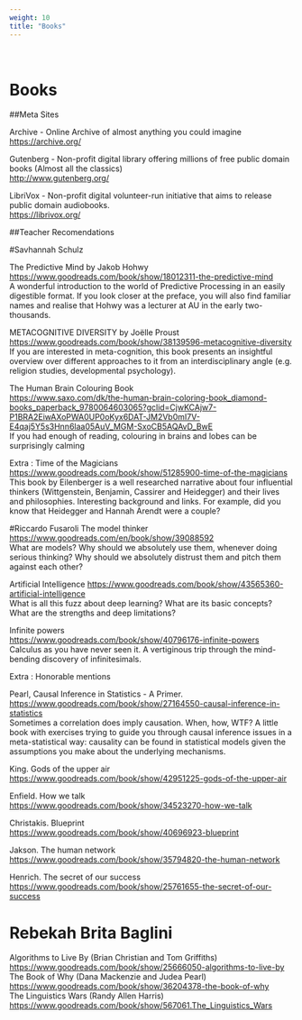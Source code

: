 ```yaml
---
weight: 10
title: "Books"
---
```

# <br> Books

##Meta Sites

Archive - Online Archive of almost anything you could imagine<br>
https://archive.org/


Gutenberg - Non-profit digital library offering millions of free public domain books (Almost all the classics)  <br>
http://www.gutenberg.org/


LibriVox - Non-profit digital volunteer-run initiative that aims to release public domain audiobooks. <br>
https://librivox.org/


##Teacher Recomendations

#Savhannah Schulz

The Predictive Mind by Jakob Hohwy <br>
https://www.goodreads.com/book/show/18012311-the-predictive-mind <br>
A wonderful introduction to the world of Predictive Processing in an easily digestible format. If you look closer at the preface, you will also find familiar names and realise that Hohwy was a lecturer at AU in the early two-thousands. 

METACOGNITIVE DIVERSITY by Joëlle Proust  <br>
https://www.goodreads.com/book/show/38139596-metacognitive-diversity <br>
If you are interested in meta-cognition, this book presents an insightful overview over different approaches to it from an interdisciplinary angle (e.g. religion studies, developmental psychology). 

The Human Brain Colouring Book  <br>
https://www.saxo.com/dk/the-human-brain-coloring-book_diamond-books_paperback_9780064603065?gclid=CjwKCAjw7-P1BRA2EiwAXoPWA0UP0oKyx6DAT-JM2Vb0mI7V-E4qaj5Y5s3Hnn6laa05AuV_MGM-SxoCB5AQAvD_BwE <br>
If you had enough of reading, colouring in brains and lobes can be surprisingly calming

Extra : Time of the Magicians <br>
https://www.goodreads.com/book/show/51285900-time-of-the-magicians <br>
This book by Eilenberger is a well researched narrative about four influential thinkers (Wittgenstein, Benjamin, Cassirer and Heidegger) and their lives and philosophies. Interesting background and links. For example, did you know that Heidegger and Hannah Arendt were a couple? 

#Riccardo Fusaroli
The model thinker<br>
https://www.goodreads.com/en/book/show/39088592 <br>
What are models? Why should we absolutely use them, whenever doing serious thinking? Why should we absolutely distrust them and pitch them against each other?

Artificial Intelligence
https://www.goodreads.com/book/show/43565360-artificial-intelligence <br>
What is all this fuzz about deep learning? What are its basic concepts? What are the strengths and deep limitations? 

Infinite powers <br>
https://www.goodreads.com/book/show/40796176-infinite-powers <br>
Calculus as you have never seen it. A vertiginous trip through the mind-bending discovery of infinitesimals. <br>

Extra : Honorable mentions <br>

Pearl, Causal Inference in Statistics - A Primer. <br>
https://www.goodreads.com/book/show/27164550-causal-inference-in-statistics <br>
Sometimes a correlation does imply causation. When, how, WTF? A little book with exercises trying to guide you through causal inference issues in a meta-statistical way: causality can be found in statistical models given the assumptions you make about the underlying mechanisms.

King. Gods of the upper air <br>
https://www.goodreads.com/book/show/42951225-gods-of-the-upper-air <br>

Enfield. How we talk <br>
https://www.goodreads.com/book/show/34523270-how-we-talk <br>

Christakis. Blueprint <br>
https://www.goodreads.com/book/show/40696923-blueprint <br>

Jakson. The human network <br>
https://www.goodreads.com/book/show/35794820-the-human-network <br>

Henrich. The secret of our success <br>
https://www.goodreads.com/book/show/25761655-the-secret-of-our-success <br>


# Rebekah Brita Baglini
Algorithms to Live By (Brian Christian and Tom Griffiths) <br>
https://www.goodreads.com/book/show/25666050-algorithms-to-live-by<br>
The Book of Why (Dana Mackenzie and Judea Pearl) <br>
https://www.goodreads.com/book/show/36204378-the-book-of-why <br>
The Linguistics Wars (Randy Allen Harris) <br>
https://www.goodreads.com/book/show/567061.The_Linguistics_Wars <br>